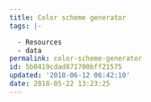 ```yaml
---
title: Color scheme generator
tags: |-

  - Resources
  - data
permalink: color-scheme-generator
id: 5b0419cdad871700bff21575
updated: '2018-06-12 06:42:10'
date: 2018-05-22 13:23:25
---
```

